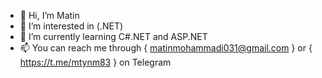 - 👋 Hi, I’m Matin
- 👀 I’m interested in (.NET)
- 🌱 I’m currently learning C#.NET and ASP.NET
- 📫 You can reach me through { matinmohammadi031@gmail.com } or { https://t.me/mtynm83 } on Telegram


<!---
MtynmM/MtynmM is a ✨ special ✨ repository because its `README.md` (this file) appears on your GitHub profile.
You can click the Preview link to take a look at your changes.
--->
